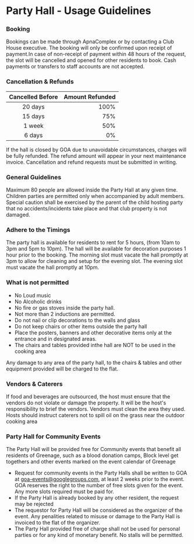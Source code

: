 
# Party Hall - Usage Guidelines

### Booking

Bookings can be made through ApnaComplex or by contacting a Club House executive. The booking will only be confirmed upon receipt of payment.In case of non-receipt of payment within 48 hours of the request, the slot will be cancelled and opened for other residents to book. Cash payments or transfers to staff accounts are not accepted.

### Cancellation & Refunds

| Cancelled Before              | Amount Refunded |
|:-----------------------------:|----------------:|
| 20 days                       | 100%            |
| 15 days                       | 75%             |
| 1 week                        | 50%             |
| 6 days                        | 0%              |

If the hall is closed by GOA due to unavoidable circumstances, charges will be fully refunded. The refund amount will appear in your next maintenance invoice. Cancellation and refund requests must be submitted in writing.

### General Guidelines
Maximum 80 people are allowed inside the Party Hall at any given time. Children parties are permitted only when accompanied by adult members. Special caution shall be exercised by the parent of the child hosting party that no accidents/incidents take place and that club property is not damaged.

### Adhere to the Timings
The party hall is available for residents to rent for 5 hours, (from 10am to 3pm and 5pm to 10pm). The hall will be available for decoration purposes 1 hour prior to the booking. The morning slot must vacate the hall promptly at 3pm to allow for cleaning and setup for the evening slot. The evening slot must vacate the hall promptly at 10pm.

### What is not permitted
- No Loud music
- No Alcoholic drinks
- No fire or gas stoves inside the party hall.
- Not more than 2 inductions are permitted.
- Do not nail or clip decorations to the walls and glass
- Do not keep chairs or other items outside the party hall
- Place the posters, banners and other decorative items only at the entrance and in designated areas.
- The chairs and tables provided inthe hall are NOT to be used in the cooking area 

Any damage to any area of the party hall, to the chairs & tables and other equipment provided will be charged to the flat. 

### Vendors & Caterers

If food and beverages are outsourced, the host must ensure that the vendors do not violate or damage the property. It will be the host's responsibility to brief the vendors. Vendors must clean the area they used. Hosts should instruct caterers not to spill oil on the grass near the outdoor cooking area

### Party Hall for Community Events

The Party Hall will be provided free for Community events that benefit all residents of Greenage, such as a blood donation camps, Block level get togethers and other events marked on the event calendar of Greenage

- Request for community events in the Party Halls shall be written to GOA at goa-events@googlegroups.com, at least 2 weeks prior to the event. GOA reserves the right to the number of free slots given for the event. Any more slots required must be paid for.
- If the Party Hall is already booked by any other resident, the request may be rejected
- The requestor for Party Hall will be considered as the organizer of the event. Any penalities related to misuse or damage to the Party Hall is invoiced to the flat of the organizer. 
- The Party Hall provided free of charge shall not be used for personal parties or for any kind of monetary benefit. No stalls will be permitted.